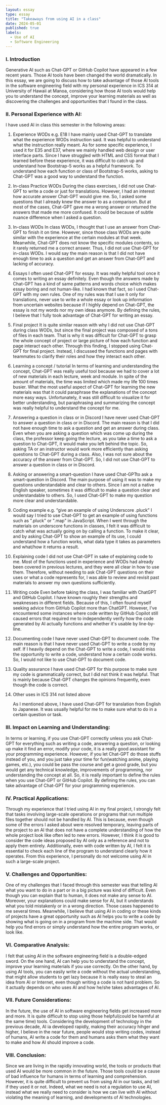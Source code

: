 ```yaml
---
layout: essay
type: essay
title: "Takeaways from using AI in a class"
date: 2024-05-01
published: true
labels:
  - Use of AI
  - Software Engineering
---
```


### I. Introduction
Generative AI such as Chat-GPT or GitHub Copilot have appeared in a few recent years. Those AI tools have been changed the world dramatically. In this essay, we are going to discuss how to take advantage of those AI tools in the software engineering field with my personal experience in ICS 314 at University of Hawaii at Manoa, considering how those AI tools would help you to understand the concept, improve your learning materials as well as discovering the challenges and opportunities that I found in the class.

### II. Personal Experience with AI:
I have used AI in class this semester in the following areas:

1. Experience WODs e.g. E18
    I have mainly used Chat-GPT to translate what the experience WODs instruction said. It was helpful to understand what the instruction really meant. As for some specific experience, I used it for E35 and E37, where we mainly handled web design or user interface parts. Since I have struggled with HTML and CSS format that I learned before these experience, it was difficult to catch up and understand how Bootstrap-5 works as a helpful framework. To understand how each function or class of Bootstrap-5 works, asking to Chat-GPT was a good way to understand the function.


2. In-class Practice WODs
   During the class exercises, I did not use Chat-GPT to write a code or just for translations. However, I had an interest how accurate answer Chat-GPT would give me. So, I asked some questions that I already knew the answer to as a comparison. But at most of the cases, Chat-GPT gave me a wrong answer or returned the answers that made me more confused. It could be because of subtle nuance difference when I asked a question.


3. In-class WODs
   In class WODs, I thought that I use an answer from Chat-GPT to finish it on time. However, since those class WODs are quite similar with the experience at the certain modules at that week. Meanwhile, Chat-GPT does not know the specific modules contents, so it rarely returned me a correct answer. Thus, I did not use Chat-GPT for in-class WODs. I would say the main reason is that I did not have enough time to ask a question and get an answer from Chat-GPT and lacking of accuracy.


4. Essays
   I often used Chat-GPT for essay. It was really helpful tool once it comes to writing an essay definitely. Even though the answers made by Chat-GPT has a kind of same patterns and words choice which makes essay boring and not human-like. I had known that fact, so I used Chat-GPT with my own rules. One of my rules was that I use it only for translations, never use to write a whole essay or look up information from uncertain websites because if I highly depend on Chat-GPT, the essay is not my words nor my own ideas anymore. By defining the rules, I believe that I fully took advantage of Chat-GPT for writing an essay.


5. Final project
   It is quite similar reason with why I did not use Chat-GPT during class WODs, but since the final project was composed of a tons of files in each team. That is why it was difficult for Chat-GPT to grasp the whole concept of project or large picture of how each function and page interact each other. Through this finding, I stopped using Chat-GPT for final project. Instead, I discussed the functions and pages with teammates to clarify their roles and how they interact each other.


6. Learning a concept / tutorial
   In terms of learning and understanding the concept, Chat-GPT was really useful tool because we had to cover a lot of new materials in each lecture, week and module. In spite of the amount of materials, the time was limited which made my life 100 times busier. What the most useful aspect of Chat-GPT for learning the new materials was that it could paraphrase the explanations of the concept more easy ways. Unfortunately, it was still difficult to visualize it for better understanding, but paraphrasing and summarizing the concept was really helpful to understand the concept for me.


7. Answering a question in class or in Discord
   I have never used Chat-GPT to answer a question in class or in Discord. The main reason is that I did not have enough time to ask a question and get an answer during class. Even when you are asking a question which was come up during the class, the professor keep going the lecture, as you take a time to ask a question to Chat-GPT, it would make you left behind the topic. So, asking TA or an instructor would work more efficiently than asking questions to Chat-GPT during a class. Also, I was not sure about the accuracy of the answer from Chat-GPT. So, I did not use Chat-GPT to answer a question in class or in Discord.


8. Asking or answering a smart-question
   I have used Chat-GPTto ask a smart-question in Discord. The main purpose of using it was to make my questions understandable and clear to others. Since I am not a native English speaker, sometimes it was difficult to make a question clear and understandable to others. So, I used Chat-GPT to make my question more clear and understandable.


9. Coding example e.g. “give an example of using Underscore .pluck”
   I would say I tried to use Chat-GPT to get an example of using functions such as ".pluck" or ".map" in JavaScript. When I went through the materials on underscore functions in classes, I felt it was difficult to catch what was actually going on by calling a function. To make it clear, and by asking Chat-GPT to show an example of its use, I could understand how a function works, what data type it takes as parameters and what/how it returns a result.


10. Explaining code
    I did not use Chat-GPT in sake of explaining code to me. Most of the functions used in experience and WODs had already been covered in previous lectures, and they were all clear in how to use them. Therefore, without needing to ask Chat-GPT questions on their uses or what a code represents for, I was able to review and revisit past materials to answer my own questions sufficiently.


11. Writing code
    Even before taking the class, I was familiar with ChatGPT and GitHub Copilot. I have known roughly their strengths and weaknesses in different fields. Because of this, I often found myself seeking advice from GitHub Copilot more than ChatGPT. However, I've encountered some instances where code written by GitHub Copilot still caused errors that required me to independently verify how the code generated by AI actually functions and whether it's usable by line-by-line.


12. Documenting code
    I have never used Chat-GPT to document code. The main reason is that I have never used Chat-GPT to write a code by my self. If I heavily depend on the Chat-GPT to write a code, I would miss the opportunity to write a code, understand how a certain code works. So, I would not like to use Chat-GPT to document code.


13. Quality assurance
    I have used Chat-GPT for this purpose to make sure my code is grammatically correct, but I did not think it was helpful. That is mainly because Chat-GPT changes the opinions frequently, even though the code is correct.


14. Other uses in ICS 314 not listed above

    As I mentioned above, I have used Chat-GPT for translation from English to Japanese. It was usually helpful for me to make sure what to do in a certain question or task.



### III. Impact on Learning and Understanding:
In terms or learning, if you use Chat-GPT correctly unless you ask Chat-GPT for everything such as writing a code, answering a question, or looking up make it find an error, modify your code, it is a really good assistant for your programming experience. However, if you let Chat-GPT do those stuffs instead of you, and you just take your time for fun(watching anime, playing games, etc.), you could be pass the course and get a good grade, but you would get any technical knowledge, improvements of programming, nor understanding the concept at all. So, it is really important to define the rules when you use Chat-GPT or GitHub Copilot. By defining the rules, you can take advantage of Chat-GPT for your programming experience.

### IV. Practical Applications:
Through my experience that I tried using AI in my final project, I strongly felt that tasks involving large-scale operations or programs that run multiple files together should not be handled by AI. This is because, even though some of the errors I asked about were resolved temporary, leaving parts of the project to an AI that does not have a complete understanding of how the whole project look like often led to new errors. However, I think it is good to consider the code ideas proposed by AI only as a reference and not to apply them entirely. Additionally, even with code written by AI, I felt it is essential to check each line of the program to understand clearly how it operates. From this experience, I personally do not welcome using AI in such a large-scale project.

### V. Challenges and Opportunities:
One of my challenges that I faced through this semester was that telling AI what you want to do in a part or in a big picture was kind of difficult. Even though you can explain that to human, it does not make any sense to AI. Moreover, your explanations could make sense for AI, but it understands what you told mistakenly or in a wrong direction. Those cases happened to me several times. Meanwhile, I believe that using AI in coding or these kinds of projects have a great opportunity such as AI helps you to write a code by showing what is going on in a program from the machine side. That would help you find errors or simply understand how the entire program works, or look like.

### VI. Comparative Analysis:
I felt that using AI in the software engineering field is a double-edged sword. On the one hand, AI can help you to understand the concept, improve your learning materials if you use correctly. On the other hand, by using AI tools, you can easily write a code without the actual understanding, that might allow students to get lazy because it is really easy to steal an idea from AI or Internet, even though writing a code is not hard problem. So it actually depends on who uses AI and how he/she takes advantages of AI.

### VII. Future Considerations:
In the future, the use of AI in software engineering fields get increased more and more. It is quite difficult to stop using those helpful(could be harmful at the same time) tools. Considering the development of technology in the previous decade, AI ia developed rapidly, making their accuracy hihger and higher, I believe in the near future, people would stop writing codes, instead of humans, AI write a code for them and humans asks them what they want to make and how AI should improve a code.

### VIII. Conclusion:
Since we are living in the rapidly innovating world, the tools or products that used AI would be more common in the future. Those tools could be a cause of bad influence for humans in terms of learning and comprehension. However, it is quite difficult to prevent us from using AI in our tasks, and tell if they used it or not. Indeed, what we need is not a regulation to use AI, instead what we really need to consider is how we can live with AI without violating the meaning of learning, and developments of AI technologies.
